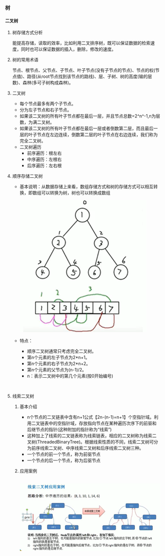 ### 树

#### 二叉树

1. 树存储方式分析

   能提高存储，读取的效率，比如利用二叉排序树，既可以保证数据的检索速度，同时也可以保证数据的插入，删除，修改的速度。

2. 树的常用术语

   节点、根节点、父节点、子节点、叶子节点(没有子节点的节点)、节点的权(节点值)、路径(从root节点找到该节点的路线)、层、子树、树的高度(输的层数)、森林(多可子树构成森林)。

3. 二叉树

   - 每个节点最多有两个子节点。
   - 分为左子节点和右子节点。
   - 如果该二叉树的所有叶子节点都在最后一层，并且节点总数=2^n^-1,n为层数，为满二叉树。
   - 如果该二叉树的所有叶子节点都在最后一层或者倒数第二层，而且最后一层的叶子节点在左边连续，倒数第二层的叶子节点在右边连续，我们称为完全二叉树。
   - 二叉树遍历
     - 前序遍历：根左右
     - 中序遍历：左根右
     - 后序遍历：左右根
   
4. 顺序存储二叉树

   - 基本说明：从数据存储上来看，数组存储方式和树的存储方式可以相互转换，即数组可以转换为树，树也可以转换成数组

     ![image-20210421174455629](img/image-20210421174455629.png)

   - 特点：

     - 顺序二叉树通常只考虑完全二叉树。
     - 第n个元素的左子节点为2*n+1。
     - 第n个元素的右子节点为2*n+2。
     - 第n个元素的父节点为(n-1)/2。
     - n：表示二叉树中的第几个元素(按0开始编号)
   
   

​			

5. 线索二叉树

   1. 基本介绍
      - n个节点的二叉链表中含有n+1公式【2n-(n-1)=n+1】个空指针域。利用二叉链表中的空指针域，存放指向节点在某种遍历次序下的前驱和后继节点的指针(这种附加的指针称为“线索”)
      - 这种加上了线索的二叉链表称为线索链表，相应的二叉树称为线索二叉树(ThreadedBinaryTree)。根据线索性质的不同，线索二叉树可分为前序线索二叉树、中序线索二叉树和后序线索二叉树三种。
      - 一个节点的前一个节点，称为前驱节点
      - 一个节点的后一个节点，称为后驱节点
      
   2. 应用案例

      ​	![image-20210424170719169](img/image-20210424170719169.png)